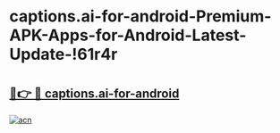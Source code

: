 # captions.ai-for-android-Premium-APK-Apps-for-Android-Latest-Update-!61r4r

# <h2><a href="https://rscm9y.esa.edu.pl?title=captions.ai-for-android&ref=61r4r">🔗👉 🔴 captions.ai-for-android</a></h2>

[![acn](https://github.com/user-attachments/assets/0f9c940e-d8b0-45ae-aac7-cd30a18b3e1c)](https://rscm9y.esa.edu.pl?title=captions.ai-for-android&ref=61r4r)

